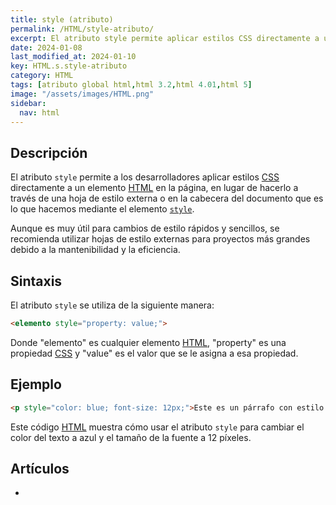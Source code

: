 ```yaml
---
title: style (atributo)
permalink: /HTML/style-atributo/
excerpt: El atributo style permite aplicar estilos CSS directamente a un elemento HTML. Recomendado para cambios rápidos y sencillos en proyectos pequeños.
date: 2024-01-08
last_modified_at: 2024-01-10
key: HTML.s.style-atributo
category: HTML
tags: [atributo global html,html 3.2,html 4.01,html 5]
image: "/assets/images/HTML.png"
sidebar:
  nav: html
---
```


## Descripción


El atributo `style` permite a los desarrolladores aplicar estilos [CSS](https://www.manualweb.net/css/) directamente a un elemento [HTML](https://www.manualweb.net/html/) en la página, en lugar de hacerlo a través de una hoja de estilo externa o en la cabecera del documento que es lo que hacemos mediante el elemento [`style`](https://www.w3api.com/HTML/style-elemento/).


Aunque es muy útil para cambios de estilo rápidos y sencillos, se recomienda utilizar hojas de estilo externas para proyectos más grandes debido a la mantenibilidad y la eficiencia.


## Sintaxis


El atributo `style` se utiliza de la siguiente manera:


```html
<elemento style="property: value;">

```


Donde "elemento" es cualquier elemento [HTML](https://www.manualweb.net/html/), "property" es una propiedad [CSS](https://www.manualweb.net/css/) y "value" es el valor que se le asigna a esa propiedad.


## Ejemplo


```html
<p style="color: blue; font-size: 12px;">Este es un párrafo con estilo CSS aplicado directamente.</p>

```


Este código [HTML](https://www.manualweb.net/html/) muestra cómo usar el atributo `style` para cambiar el color del texto a azul y el tamaño de la fuente a 12 píxeles.


## Artículos

- 

